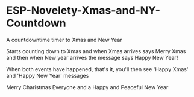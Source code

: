 # ESP-Novelety-Xmas-and-NY-Countdown
A countdowntime timer to Xmas and New Year

Starts counting down to Xmas and when Xmas arrives says Merry Xmas and then when New year arrives the message says Happy New Year!

When both events have happened, that's it, you'll then see 'Happy Xmas' and 'Happy New Year' messages

Merry Charistmas Everyone and a Happy and Peaceful New Year

